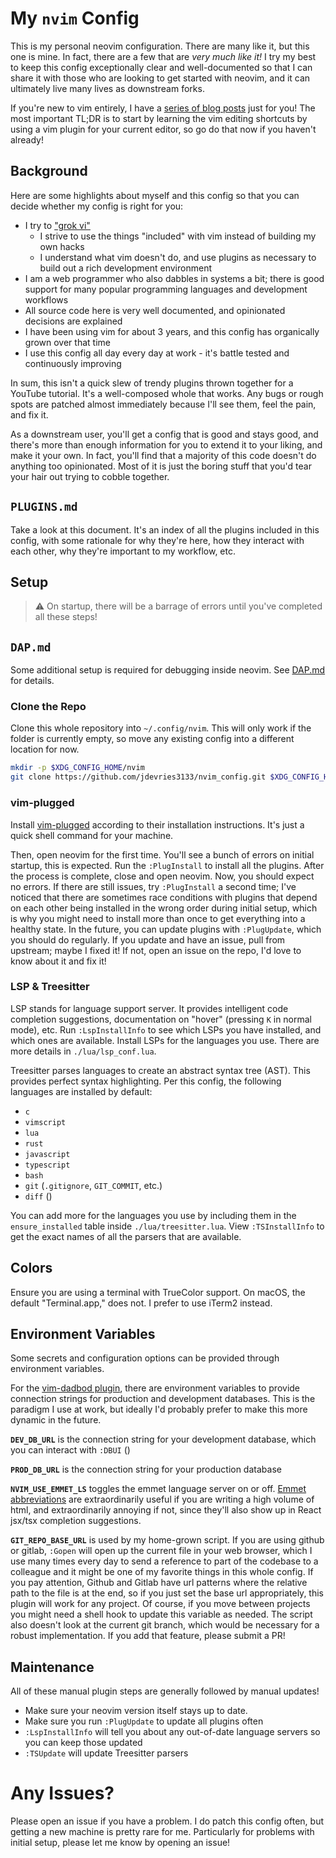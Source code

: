# My `nvim` Config

This is my personal neovim configuration. There are many like it, but this one
is mine. In fact, there are a few that are _very much like it!_ I try my best
to keep this config exceptionally clear and well-documented so that I can share
it with those who are looking to get started with neovim, and it can ultimately
live many lives as downstream forks.

If you're new to vim entirely, I have a [series of blog
posts](https://jackdevries.com/post/vimTutorial) just for you! The most
important TL;DR is to start by learning the vim editing shortcuts by using a
vim plugin for your current editor, so go do that now if you haven't already!

## Background

Here are some highlights about myself and this config so that you can decide
whether my config is right for you:

- I try to ["grok vi"](https://stackoverflow.com/a/1220118)
  - I strive to use the things "included" with vim instead of building my own
    hacks
  - I understand what vim doesn't do, and use plugins as necessary to build out
    a rich development environment
- I am a web programmer who also dabbles in systems a bit; there is good
  support for many popular programming languages and development workflows
- All source code here is very well documented, and opinionated decisions are
  explained
- I have been using vim for about 3 years, and this config has organically
  grown over that time
- I use this config all day every day at work - it's battle tested and
  continuously improving

In sum, this isn't a quick slew of trendy plugins thrown together for a YouTube
tutorial. It's a well-composed whole that works. Any bugs or rough spots are
patched almost immediately because I'll see them, feel the pain, and fix it.

As a downstream user, you'll get a config that is good and stays good, and
there's more than enough information for you to extend it to your liking, and
make it your own. In fact, you'll find that a majority of this code doesn't do
anything too opinionated. Most of it is just the boring stuff that you'd tear
your hair out trying to cobble together.

## `PLUGINS.md`

Take a look at this document. It's an index of all the plugins included in this
config, with some rationale for why they're here, how they interact with each
other, why they're important to my workflow, etc.

## Setup

> ⚠️ On startup, there will be a barrage of errors until you've completed all
> these steps!

## `DAP.md`

Some additional setup is required for debugging inside neovim. See
[DAP.md](./DAP.md) for details.

### Clone the Repo

Clone this whole repository into `~/.config/nvim`. This will only work if the
folder is currently empty, so move any existing config into a different
location for now.

```bash
mkdir -p $XDG_CONFIG_HOME/nvim
git clone https://github.com/jdevries3133/nvim_config.git $XDG_CONFIG_HOME/nvim
```

### vim-plugged

Install [vim-plugged](https://github.com/junegunn/vim-plug) according to their
installation instructions. It's just a quick shell command for your machine.

Then, open neovim for the first time. You'll see a bunch of errors on initial
startup, this is expected. Run the `:PlugInstall` to install all the plugins.
After the process is complete, close and open neovim. Now, you should expect no
errors. If there are still issues, try `:PlugInstall` a second time; I've
noticed that there are sometimes race conditions with plugins that depend on
each other being installed in the wrong order during initial setup, which is
why you might need to install more than once to get everything into a healthy
state. In the future, you can update plugins with `:PlugUpdate`, which you
should do regularly. If you update and have an issue, pull from upstream; maybe
I fixed it! If not, open an issue on the repo, I'd love to know about it and
fix it!

### LSP & Treesitter

LSP stands for language support server. It provides intelligent code completion
suggestions, documentation on "hover" (pressing `K` in normal mode), etc. Run
`:LspInstallInfo` to see which LSPs you have installed, and which ones are
available. Install LSPs for the languages you use. There are more details in
`./lua/lsp_conf.lua`.

Treesitter parses languages to create an abstract syntax tree (AST). This
provides perfect syntax highlighting. Per this config, the following languages
are installed by default:

- `c`
- `vimscript`
- `lua`
- `rust`
- `javascript`
- `typescript`
- `bash`
- `git` (`.gitignore`, `GIT_COMMIT`, etc.)
- `diff` ()

You can add more for the languages you use by including them in the
`ensure_installed` table inside `./lua/treesitter.lua`. View `:TSInstallInfo`
to get the exact names of all the parsers that are available.

## Colors

Ensure you are using a terminal with TrueColor support. On macOS, the default
"Terminal.app," does not. I prefer to use iTerm2 instead.

## Environment Variables

Some secrets and configuration options can be provided through environment
variables.

For the [vim-dadbod plugin](https://github.com/tpope/vim-dadbod), there are
environment variables to provide connection strings for production and
development databases. This is the paradigm I use at work, but ideally I'd
probably prefer to make this more dynamic in the future.

**`DEV_DB_URL`** is the connection string for your development database, which
you can interact with `:DBUI` ()

**`PROD_DB_URL`** is the connection string for your production database

**`NVIM_USE_EMMET_LS`** toggles the emmet language server on or off. [Emmet
abbreviations](https://docs.emmet.io/abbreviations/) are extraordinarily useful
if you are writing a high volume of html, and extraordinarily annoying if not,
since they'll also show up in React jsx/tsx completion suggestions.

**`GIT_REPO_BASE_URL`** is used by my home-grown script. If you are using github
or gitlab, `:Gopen` will open up the current file in your web browser, which I
use many times every day to send a reference to part of the codebase to a
colleague and it might be one of my favorite things in this whole config. If
you pay attention, Github and Gitlab have url patterns where the relative path
to the file is at the end, so if you just set the base url appropriately, this
plugin will work for any project. Of course, if you move between projects you
might need a shell hook to update this variable as needed. The script also
doesn't look at the current git branch, which would be necessary for a robust
implementation. If you add that feature, please submit a PR!

## Maintenance

All of these manual plugin steps are generally followed by manual updates!

- Make sure your neovim version itself stays up to date.
- Make sure you run `:PlugUpdate` to update all plugins often
- `:LspInstallInfo` will tell you about any out-of-date language servers so you
  can keep those updated
- `:TSUpdate` will update Treesitter parsers

# Any Issues?

Please open an issue if you have a problem. I do patch this config often, but
getting a new machine is pretty rare for me. Particularly for problems with
initial setup, please let me know by opening an issue!
